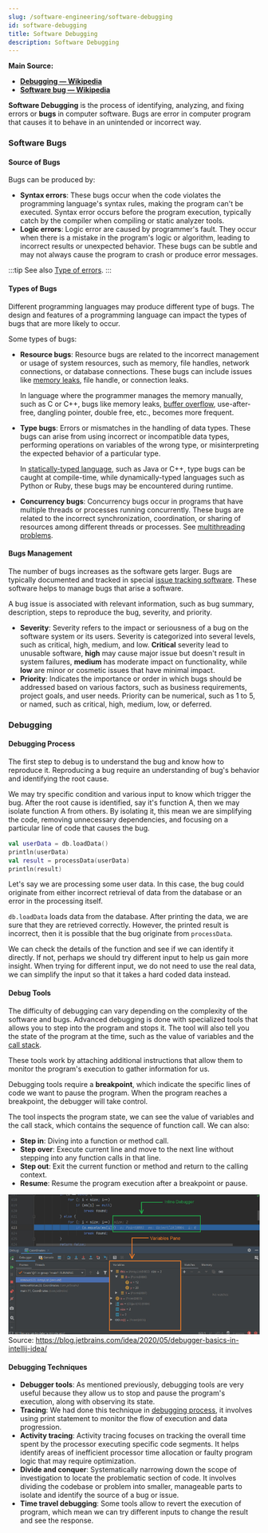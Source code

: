 ```yaml
---
slug: /software-engineering/software-debugging
id: software-debugging
title: Software Debugging
description: Software Debugging
---
```


**Main Source:**

- **[Debugging — Wikipedia](https://en.wikipedia.org/wiki/Debugging)**
- **[Software bug — Wikipedia](https://en.wikipedia.org/wiki/Software_bug)**

**Software Debugging** is the process of identifying, analyzing, and fixing errors or **bugs** in computer software. Bugs are error in computer program that causes it to behave in an unintended or incorrect way.

### Software Bugs

#### Source of Bugs

Bugs can be produced by:

- **Syntax errors**: These bugs occur when the code violates the programming language's syntax rules, making the program can't be executed. Syntax error occurs before the program execution, typically catch by the compiler when compiling or static analyzer tools.
- **Logic errors**: Logic error are caused by programmer's fault. They occur when there is a mistake in the program's logic or algorithm, leading to incorrect results or unexpected behavior. These bugs can be subtle and may not always cause the program to crash or produce error messages.

:::tip
See also [Type of errors](/computer-and-programming-fundamentals/programming-concepts#type-of-error).
:::

#### Types of Bugs

Different programming languages may produce different type of bugs. The design and features of a programming language can impact the types of bugs that are more likely to occur.

Some types of bugs:

- **Resource bugs**: Resource bugs are related to the incorrect management or usage of system resources, such as memory, file handles, network connections, or database connections. These bugs can include issues like [memory leaks](/computer-security/other-attack-and-exploit#memory-leak), file handle, or connection leaks.

  In language where the programmer manages the memory manually, such as C or C++, bugs like memory leaks, [buffer overflow](/computer-security/other-attack-and-exploit#buffer-overflow), use-after-free, dangling pointer, double free, etc., becomes more frequent.

- **Type bugs**: Errors or mismatches in the handling of data types. These bugs can arise from using incorrect or incompatible data types, performing operations on variables of the wrong type, or misinterpreting the expected behavior of a particular type.

  In [statically-typed language](/computer-and-programming-fundamentals/computer-and-programming-terminology#typing-strength), such as Java or C++, type bugs can be caught at compile-time, while dynamically-typed languages such as Python or Ruby, these bugs may be encountered during runtime.

- **Concurrency bugs**: Concurrency bugs occur in programs that have multiple threads or processes running concurrently. These bugs are related to the incorrect synchronization, coordination, or sharing of resources among different threads or processes. See [multithreading problems](/operating-system/multithreading#multithreading-problems).

#### Bugs Management

The number of bugs increases as the software gets larger. Bugs are typically documented and tracked in special [issue tracking software](/software-engineering/open-sourcing#issues). These software helps to manage bugs that arise a software.

A bug issue is associated with relevant information, such as bug summary, description, steps to reproduce the bug, severity, and priority.

- **Severity**: Severity refers to the impact or seriousness of a bug on the software system or its users. Severity is categorized into several levels, such as critical, high, medium, and low. **Critical** severity lead to unusable software, **high** may cause major issue but doesn't result in system failures, **medium** has moderate impact on functionality, while **low** are minor or cosmetic issues that have minimal impact.
- **Priority**: Indicates the importance or order in which bugs should be addressed based on various factors, such as business requirements, project goals, and user needs. Priority can be numerical, such as 1 to 5, or named, such as critical, high, medium, low, or deferred.

### Debugging

#### Debugging Process

The first step to debug is to understand the bug and know how to reproduce it. Reproducing a bug require an understanding of bug's behavior and identifying the root cause.

We may try specific condition and various input to know which trigger the bug. After the root cause is identified, say it's function A, then we may isolate function A from others. By isolating it, this mean we are simplifying the code, removing unnecessary dependencies, and focusing on a particular line of code that causes the bug.

```kotlin
val userData = db.loadData()
println(userData)
val result = processData(userData)
println(result)
```

Let's say we are processing some user data. In this case, the bug could originate from either incorrect retrieval of data from the database or an error in the processing itself.

`db.loadData` loads data from the database. After printing the data, we are sure that they are retrieved correctly. However, the printed result is incorrect, then it is possible that the bug originate from `processData`.

We can check the details of the function and see if we can identify it directly. If not, perhaps we should try different input to help us gain more insight. When trying for different input, we do not need to use the real data, we can simplify the input so that it takes a hard coded data instead.

#### Debug Tools

The difficulty of debugging can vary depending on the complexity of the software and bugs. Advanced debugging is done with specialized tools that allows you to step into the program and stops it. The tool will also tell you the state of the program at the time, such as the value of variables and the [call stack](/data-structures-and-algorithms/recursion#call-stack).

These tools work by attaching additional instructions that allow them to monitor the program's execution to gather information for us.

Debugging tools require a **breakpoint**, which indicate the specific lines of code we want to pause the program. When the program reaches a breakpoint, the debugger will take control.

The tool inspects the program state, we can see the value of variables and the call stack, which contains the sequence of function call. We can also:

- **Step in**: Diving into a function or method call.
- **Step over**: Execute current line and move to the next line without stepping into any function calls in that line.
- **Step out**: Exit the current function or method and return to the calling context.
- **Resume**: Resume the program execution after a breakpoint or pause.

![IntelliJ debugger](./debugger.png)  
Source: https://blog.jetbrains.com/idea/2020/05/debugger-basics-in-intellij-idea/

#### Debugging Techniques

- **Debugger tools**: As mentioned previously, debugging tools are very useful because they allow us to stop and pause the program's execution, along with observing its state.
- **Tracing**: We had done this technique in [debugging process](#debugging-process), it involves using print statement to monitor the flow of execution and data progression.
- **Activity tracing**: Activity tracing focuses on tracking the overall time spent by the processor executing specific code segments. It helps identify areas of inefficient processor time allocation or faulty program logic that may require optimization.
- **Divide and conquer**: Systematically narrowing down the scope of investigation to locate the problematic section of code. It involves dividing the codebase or problem into smaller, manageable parts to isolate and identify the source of a bug or issue.
- **Time travel debugging**: Some tools allow to revert the execution of program, which mean we can try different inputs to change the result and see the response.

